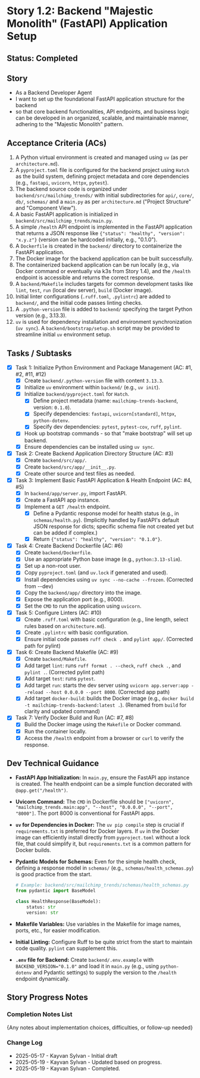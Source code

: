 # Story 1.2: Backend "Majestic Monolith" (FastAPI) Application Setup

## Status: Completed

## Story

- As a Backend Developer Agent
- I want to set up the foundational FastAPI application structure for the backend
- so that core backend functionalities, API endpoints, and business logic can be developed in an organized, scalable, and maintainable manner, adhering to the "Majestic Monolith" pattern.

## Acceptance Criteria (ACs)

1. A Python virtual environment is created and managed using `uv` (as per `architecture.md`).
2. A `pyproject.toml` file is configured for the backend project using `Hatch` as the build system, defining project metadata and core dependencies (e.g., `fastapi`, `uvicorn`, `httpx`, `pytest`).
3. The backend source code is organized under `backend/src/mailchimp_trends/` with initial subdirectories for `api/`, `core/`, `db/`, `schemas/` and a `main.py` as per `architecture.md` ("Project Structure" and "Component View").
4. A basic FastAPI application is initialized in `backend/src/mailchimp_trends/main.py`.
5. A simple `/health` API endpoint is implemented in the FastAPI application that returns a JSON response like `{"status": "healthy", "version": "x.y.z"}` (version can be hardcoded initially, e.g., "0.1.0").
6. A `Dockerfile` is created in the `backend/` directory to containerize the FastAPI application.
7. The Docker image for the backend application can be built successfully.
8. The containerized backend application can be run locally (e.g., via Docker command or eventually via k3s from Story 1.4), and the `/health` endpoint is accessible and returns the correct response.
9. A `backend/Makefile` includes targets for common development tasks like `lint`, `test`, `run` (local dev server), `build` (Docker image).
10. Initial linter configurations (`.ruff.toml`, `.pylintrc`) are added to `backend/`, and the initial code passes linting checks.
11. A `.python-version` file is added to `backend/` specifying the target Python version (e.g., 3.13.3).
12. `uv` is used for dependency installation and environment synchronization (`uv sync`). A `backend/bootstrap/setup.sh` script may be provided to streamline initial `uv` environment setup.

## Tasks / Subtasks

- [x] Task 1: Initialize Python Environment and Package Management (AC: #1, #2, #11, #12)
  - [x] Create `backend/.python-version` file with content `3.13.3`.
  - [x] Initialize `uv` environment within `backend/` (e.g., `uv init`).
  - [x] Initialize `backend/pyproject.toml` for `Hatch`.
    - [x] Define project metadata (name: `mailchimp-trends-backend`, version: `0.1.0`).
    - [x] Specify dependencies: `fastapi`, `uvicorn[standard]`, `httpx`, `python-dotenv`.
    - [x] Specify dev dependencies: `pytest`, `pytest-cov`, `ruff`, `pylint`.
  - [x] Hook up bootstrap commands - so that "make bootstrap" will set up backend.
  - [x] Ensure dependencies can be installed using `uv sync`.
- [x] Task 2: Create Backend Application Directory Structure (AC: #3)
  - [x] Create `backend/src/app/`.
  - [x] Create `backend/src/app/__init__.py`.
  - [x] Create other source and test files as needed.
- [x] Task 3: Implement Basic FastAPI Application & Health Endpoint (AC: #4, #5)
  - [x] In `backend/app/server.py`, import FastAPI.
  - [x] Create a FastAPI app instance.
  - [x] Implement a `GET /health` endpoint.
    - [x] Define a Pydantic response model for health status (e.g., in `schemas/health.py`). (Implicitly handled by FastAPI's default JSON response for dicts; specific schema file not created yet but can be added if complex.)
    - [x] Return `{"status": "healthy", "version": "0.1.0"}`.
- [x] Task 4: Create Backend Dockerfile (AC: #6)
  - [x] Create `backend/Dockerfile`.
  - [x] Use an appropriate Python base image (e.g., `python:3.13-slim`).
  - [x] Set up a non-root user.
  - [x] Copy `pyproject.toml` (and `uv.lock` if generated and used).
  - [x] Install dependencies using `uv sync --no-cache --frozen`. (Corrected from --dev)
  - [x] Copy the `backend/app/` directory into the image.
  - [x] Expose the application port (e.g., 8000).
  - [x] Set the `CMD` to run the application using `uvicorn`.
- [x] Task 5: Configure Linters (AC: #10)
  - [x] Create `.ruff.toml` with basic configuration (e.g., line length, select rules based on `architecture.md`).
  - [x] Create `.pylintrc` with basic configuration.
  - [x] Ensure initial code passes `ruff check .` and `pylint app/`. (Corrected path for pylint)
- [x] Task 6: Create Backend Makefile (AC: #9)
  - [x] Create `backend/Makefile`.
  - [x] Add target `lint`: runs `ruff format . --check`, `ruff check .`, and `pylint .`. (Corrected pylint path)
  - [x] Add target `test`: runs `pytest`.
  - [x] Add target `run`: starts the dev server using `uvicorn app.server:app --reload --host 0.0.0.0 --port 8000`. (Corrected app path)
  - [x] Add target `docker-build`: builds the Docker image (e.g., `docker build -t mailchimp-trends-backend:latest .`). (Renamed from `build` for clarity and updated command)
- [x] Task 7: Verify Docker Build and Run (AC: #7, #8)
  - [x] Build the Docker image using the `Makefile` or Docker command.
  - [x] Run the container locally.
  - [x] Access the `/health` endpoint from a browser or `curl` to verify the response.

## Dev Technical Guidance

- **FastAPI App Initialization:** In `main.py`, ensure the FastAPI app instance is created. The health endpoint can be a simple function decorated with `@app.get("/health")`.
- **Uvicorn Command:** The `CMD` in Dockerfile should be `["uvicorn", "mailchimp_trends.main:app", "--host", "0.0.0.0", "--port", "8000"]`. The port 8000 is conventional for FastAPI apps.
- **`uv` for Dependencies in Docker:** The `uv pip compile` step is crucial if `requirements.txt` is preferred for Docker layers. If `uv` in the Docker image can efficiently install directly from `pyproject.toml` without a lock file, that could simplify it, but `requirements.txt` is a common pattern for Docker builds.
- **Pydantic Models for Schemas:** Even for the simple health check, defining a response model in `schemas/` (e.g., `schemas/health_schemas.py`) is good practice from the start.

    ```python
    # Example: backend/src/mailchimp_trends/schemas/health_schemas.py
    from pydantic import BaseModel

    class HealthResponse(BaseModel):
        status: str
        version: str
    ```

- **Makefile Variables:** Use variables in the Makefile for image names, ports, etc., for easier modification.

- **Initial Linting:** Configure Ruff to be quite strict from the start to maintain code quality. `pylint` can supplement this.
- **`.env` file for Backend:** Create `backend/.env.example` with `BACKEND_VERSION="0.1.0"` and load it in `main.py` (e.g., using `python-dotenv` and Pydantic settings) to supply the version to the `/health` endpoint dynamically.

## Story Progress Notes

### Completion Notes List

{Any notes about implementation choices, difficulties, or follow-up needed}

### Change Log

- 2025-05-17 - Kayvan Sylvan - Initial draft
- 2025-05-19 - Kayvan Sylvan - Updated based on progress.
- 2025-05-19 - Kayvan Sylvan - Completed.
